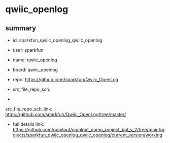 # qwiic_openlog
 
## summary 
* id: sparkfun_qwiic_openlog_qwiic_openlog
* user: sparkfun
* name: qwiic_openlog
* board: qwiic_openlog
* repo: https://github.com/sparkfun/Qwiic_OpenLog



* src_file_repo_sch: 
*
 src_file_repo_sch_link: https://github.com/sparkfun/Qwiic_OpenLog/tree/master/
* full details link: https://github.com/oomlout/oomlout_oomp_project_bot_v_2/tree/main/projects/sparkfun_qwiic_openlog_qwiic_openlog/current_version/working  






